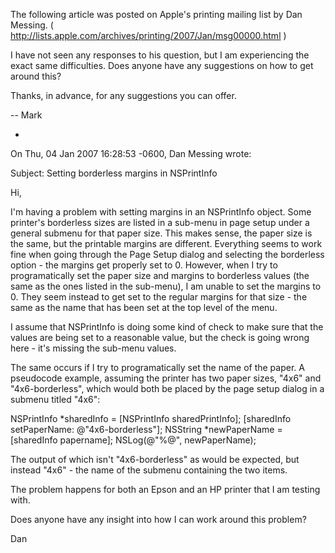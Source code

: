 

The following article was posted on Apple's printing mailing list by Dan Messing. ( http://lists.apple.com/archives/printing/2007/Jan/msg00000.html )

I have not seen any responses to his question, but I am experiencing the exact same difficulties. Does anyone have any suggestions on how to get around this?

Thanks, in advance, for any suggestions you can offer.

  -- Mark


*
On Thu, 04 Jan 2007 16:28:53 -0600, Dan Messing wrote:

Subject: Setting borderless margins in NSPrintInfo

Hi,

I'm having a problem with setting margins in an NSPrintInfo object. Some printer's borderless sizes are listed in a sub-menu in page setup under a general submenu for that paper size. This makes sense, the paper size is the same, but the printable margins are different. Everything seems to work fine when going through the Page Setup dialog and selecting the borderless option - the margins get properly set to 0. However, when I try to programatically set the paper size and margins to borderless values (the same as the ones listed in the sub-menu), I am unable to set the margins to 0. They seem instead to get set to the regular margins for that size - the same as the name that has been set at the top level of the menu.

I assume that NSPrintInfo is doing some kind of check to make sure that the values are being set to a reasonable value, but the check is going wrong here - it's missing the sub-menu values.

The same occurs if I try to programatically set the name of the paper. A pseudocode example, assuming the printer has two paper sizes, "4x6" and "4x6-borderless", which would both be placed by the page setup dialog in a submenu titled "4x6":

    
NSPrintInfo *sharedInfo = [NSPrintInfo sharedPrintInfo];
[sharedInfo setPaperName: @"4x6-borderless"];
NSString *newPaperName = [sharedInfo papername];
NSLog(@"%@", newPaperName);


The output of which isn't "4x6-borderless" as would be expected, but instead "4x6" - the name of the submenu containing the two items.

The problem happens for both an Epson and an HP printer that I am testing with.

Does anyone have any insight into how I can work around this problem?

Dan
